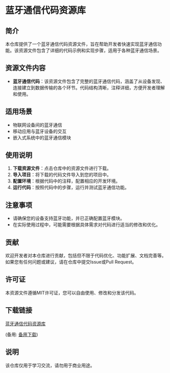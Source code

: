 # 蓝牙通信代码资源库

## 简介

本仓库提供了一个蓝牙通信代码资源文件，旨在帮助开发者快速实现蓝牙通信功能。该资源文件包含了详细的代码示例和实现步骤，适用于各种蓝牙通信场景。

## 资源文件内容

- **蓝牙通信代码**：该资源文件包含了完整的蓝牙通信代码，涵盖了从设备发现、连接建立到数据传输的各个环节。代码结构清晰，注释详细，方便开发者理解和使用。

## 适用场景

- 物联网设备间的蓝牙通信
- 移动应用与蓝牙设备的交互
- 嵌入式系统中的蓝牙通信模块

## 使用说明

1. **下载资源文件**：点击仓库中的资源文件进行下载。
2. **导入项目**：将下载的代码文件导入到您的项目中。
3. **配置环境**：根据代码中的注释，配置相应的开发环境。
4. **运行代码**：按照代码中的步骤，运行并测试蓝牙通信功能。

## 注意事项

- 请确保您的设备支持蓝牙功能，并已正确配置蓝牙模块。
- 在实际使用过程中，可能需要根据具体需求对代码进行适当的修改和优化。

## 贡献

欢迎开发者对本仓库进行贡献，包括但不限于代码优化、功能扩展、文档完善等。如果您有任何问题或建议，请在仓库中提交Issue或Pull Request。

## 许可证

本资源文件遵循MIT许可证，您可以自由使用、修改和分发该代码。

## 下载链接
[蓝牙通信代码资源库](https://pan.quark.cn/s/f63362ad60e5) 

(备用: [备用下载](https://pan.baidu.com/s/1ArQMMNITCtzV5nDCe2NsEQ?pwd=1234))

## 说明

该仓库仅用于学习交流，请勿用于商业用途。
